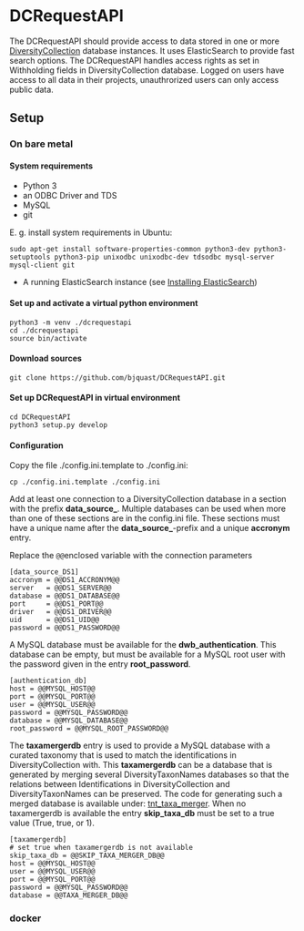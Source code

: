 # DCRequestAPI

The DCRequestAPI should provide access to data stored in one or more [DiversityCollection](https://www.diversityworkbench.net/dwb_main.html) database instances. 
It uses ElasticSearch to provide fast search options. The DCRequestAPI handles access rights as set in Withholding fields in DiversityCollection database.
Logged on users have access to all data in their projects, unauthrorized users can only access public data.


## Setup

### On bare metal

#### System requirements

 - Python 3
 - an ODBC Driver and TDS
 - MySQL
 - git

E. g. install system requirements in Ubuntu:

    sudo apt-get install software-properties-common python3-dev python3-setuptools python3-pip unixodbc unixodbc-dev tdsodbc mysql-server mysql-client git


 - A running ElasticSearch instance (see [Installing ElasticSearch](https://www.elastic.co/guide/en/elasticsearch/reference/current/install-elasticsearch.html))


#### Set up and activate a virtual python environment

    python3 -m venv ./dcrequestapi
    cd ./dcrequestapi
    source bin/activate

#### Download sources

    git clone https://github.com/bjquast/DCRequestAPI.git


#### Set up DCRequestAPI in virtual environment

    cd DCRequestAPI
    python3 setup.py develop


#### Configuration

Copy the file ./config.ini.template to ./config.ini:

    cp ./config.ini.template ./config.ini

Add at least one connection to a DiversityCollection database in a section with the prefix **data_source_**. 
Multiple databases can be used when more than one of these sections are in the config.ini file. These sections must have a unique 
name after the **data_source_**-prefix and a unique **accronym** entry. 

Replace the `@@`enclosed variable with the connection parameters

    [data_source_DS1]
    accronym = @@DS1_ACCRONYM@@
    server   = @@DS1_SERVER@@
    database = @@DS1_DATABASE@@
    port     = @@DS1_PORT@@
    driver   = @@DS1_DRIVER@@
    uid      = @@DS1_UID@@
    password = @@DS1_PASSWORD@@


A MySQL database must be available for the **dwb_authentication**. This database can be empty, but must be available for a MySQL root user with 
the password given in the entry **root_password**.    

    [authentication_db]
    host = @@MYSQL_HOST@@
    port = @@MYSQL_PORT@@
    user = @@MYSQL_USER@@
    password = @@MYSQL_PASSWORD@@
    database = @@MYSQL_DATABASE@@
    root_password = @@MYSQL_ROOT_PASSWORD@@

The **taxamergerdb** entry is used to provide a MySQL database with a curated taxonomy that is used to match the identifications 
in DiversityCollection with. This **taxamergerdb** can be a database that is generated by merging several DiversityTaxonNames databases so that the
relations between Identifications in DiversityCollection and DiversityTaxonNames can be preserved. 
The code for generating such a merged database is available under: [tnt_taxa_merger](https://github.com/ZFMK/tnt_taxa_merger). 
When no taxamergerdb is available the entry **skip_taxa_db** must be set to a true value (True, true, or 1).

    [taxamergerdb]
    # set true when taxamergerdb is not available
    skip_taxa_db = @@SKIP_TAXA_MERGER_DB@@
    host = @@MYSQL_HOST@@
    user = @@MYSQL_USER@@
    port = @@MYSQL_PORT@@
    password = @@MYSQL_PASSWORD@@
    database = @@TAXA_MERGER_DB@@










### docker
